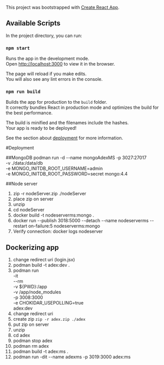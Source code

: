 This project was bootstrapped with [Create React App](https://github.com/facebook/create-react-app).

## Available Scripts

In the project directory, you can run:

### `npm start`

Runs the app in the development mode.<br />
Open [http://localhost:3000](http://localhost:3000) to view it in the browser.

The page will reload if you make edits.<br />
You will also see any lint errors in the console.

### `npm run build`

Builds the app for production to the `build` folder.<br />
It correctly bundles React in production mode and optimizes the build for the best performance.

The build is minified and the filenames include the hashes.<br />
Your app is ready to be deployed!

See the section about [deployment](https://facebook.github.io/create-react-app/docs/deployment) for more information.

#Deployment

##MongoDB
podman run -d --name mongoAdexMS -p 3027:27017 \
     -v ./data:/data/db \
     -e MONGO_INITDB_ROOT_USERNAME=admin \
     -e MONGO_INITDB_ROOT_PASSWORD=secret mongo:4.4
     
##Node server
1. zip -r nodeServer.zip ./nodeServer
2. place zip on server
3. unzip
4. cd nodeServer
5. docker build -t nodeserverms:mongo .
6. docker run --publish 3018:5000 --detach --name nodeserverms --restart on-failure:5 nodeserverms:mongo
7. Verify connection: docker logs nodeserver


## Dockerizing app
1. change redirect uri (login.jsx)
2. podman build -t adex:dev .
3. podman run \
    -it \
    --rm \
    -v ${PWD}:/app \
    -v /app/node_modules \
    -p 3008:3000 \
    -e CHOKIDAR_USEPOLLING=true \
    adex:dev
4. change redirect uri  
5. create zip
    ```zip -r adex.zip ./adex```
6. put zip on server
7. unzip 
8. cd adex
9. podman stop adex
10. podman rm adex
11. podman build -t adex:ms .
12. podman run -dit --name adexms -p 3019:3000 adex:ms

    
